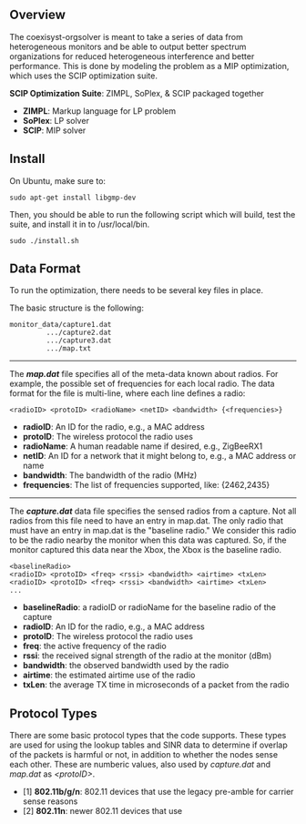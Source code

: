 ## Overview

The coexisyst-orgsolver is meant to take a series of data from heterogeneous monitors and be able to output better spectrum
organizations for reduced heterogeneous interference and better performance.  This is done by modeling the problem as a MIP
optimization, which uses the SCIP optimization suite.

**SCIP Optimization Suite**:  ZIMPL, SoPlex, & SCIP packaged together

* **ZIMPL**:  Markup language for LP problem  
* **SoPlex**: LP solver 
* **SCIP**: MIP solver 

## Install 

On Ubuntu, make sure to:

    sudo apt-get install libgmp-dev

Then, you should be able to run the following script which will build, test the suite, and install it in to /usr/local/bin.

    sudo ./install.sh

## Data Format

To run the optimization, there needs to be several key files in place.

The basic structure is the following:

    monitor_data/capture1.dat
             .../capture2.dat
             .../capture3.dat
             .../map.txt

----------

The _**map.dat**_ file specifies all of the meta-data known about radios.  For example, the possible set of frequencies for each local radio.
The data format for the file is multi-line, where each line defines a radio:

    <radioID> <protoID> <radioName> <netID> <bandwidth> {<frequencies>}

  * **radioID**: An ID for the radio, e.g., a MAC address
  * **protoID**: The wireless protocol the radio uses
  * **radioName**: A human readable name if desired, e.g., ZigBeeRX1
  * **netID**: An ID for a network that it might belong to, e.g., a MAC address or name
  * **bandwidth**: The bandwidth of the radio (MHz)
  * **frequencies**:  The list of frequencies supported, like: {2462,2435}

----------

The **_capture.dat_** data file specifies the sensed radios from a capture.  Not all radios from this file need to have an entry in map.dat.  The only
radio that must have an entry in map.dat is the "baseline radio."  We consider this radio to be the radio nearby the monitor when this data was
captured.  So, if the monitor captured this data near the Xbox, the Xbox is the baseline radio.

    <baselineRadio>
    <radioID> <protoID> <freq> <rssi> <bandwidth> <airtime> <txLen>
    <radioID> <protoID> <freq> <rssi> <bandwidth> <airtime> <txLen>
    ...

  * **baselineRadio**: a radioID or radioName for the baseline radio of the capture
  * **radioID**: An ID for the radio, e.g., a MAC address
  * **protoID**: The wireless protocol the radio uses
  * **freq**: the active frequency of the radio
  * **rssi**: the received signal strength of the radio at the monitor (dBm)
  * **bandwidth**: the observed bandwidth used by the radio
  * **airtime**: the estimated airtime use of the radio
  * **txLen**: the average TX time in microseconds of a packet from the radio

## Protocol Types

There are some basic protocol types that the code supports.  These types are used for using the lookup tables and SINR data to determine if overlap
of the packets is harmful or not, in addition to whether the nodes sense each other.  These are numberic values, also used by _capture.dat_ and _map.dat_
as _<protoID\>_.

  * [1] **802.11b/g/n**: 802.11 devices that use the legacy pre-amble for carrier sense reasons
  * [2] **802.11n**: newer 802.11 devices that use 

